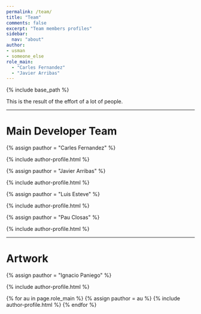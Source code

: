 ```yaml
---
permalink: /team/
title: "Team"
comments: false
excerpt: "Team members profiles"
sidebar:
  nav: "about"
author:
- usman
- someone_else
role_main:
  - "Carles Fernandez"
  - "Javier Arribas"
---
```

{% include base_path %}

This is the result of the effort of a lot of people.

----


# Main Developer Team

{% assign pauthor = "Carles Fernandez" %}

{% include author-profile.html %}


{% assign pauthor = "Javier Arribas" %}

{% include author-profile.html %}

{% assign pauthor = "Luis Esteve" %}

{% include author-profile.html %}

{% assign pauthor = "Pau Closas" %}

{% include author-profile.html %}


----



# Artwork

{% assign pauthor = "Ignacio Paniego" %}

{% include author-profile.html %}


{% for au in page.role_main %}
{% assign pauthor = au %}
{% include author-profile.html %}
{% endfor %}
